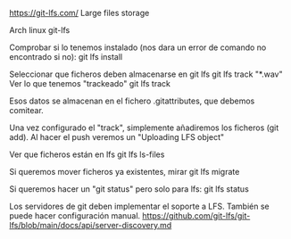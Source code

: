 https://git-lfs.com/
Large files storage

Arch linux
git-lfs

Comprobar si lo tenemos instalado (nos dara un error de comando no encontrado si no):
git lfs install

Seleccionar que ficheros deben almacenarse en git lfs
git lfs track "*.wav"
Ver lo que tenemos "trackeado"
git lfs track

Esos datos se almacenan en el fichero .gitattributes, que debemos comitear.

Una vez configurado el "track", simplemente añadiremos los ficheros (git add).
Al hacer el push veremos un "Uploading LFS object"

Ver que ficheros están en lfs
git lfs ls-files


Si queremos mover ficheros ya existentes, mirar
git lfs migrate


Si queremos hacer un "git status" pero solo para lfs:
git lfs status



Los servidores de git deben implementar el soporte a LFS.
También se puede hacer configuración manual.
https://github.com/git-lfs/git-lfs/blob/main/docs/api/server-discovery.md
